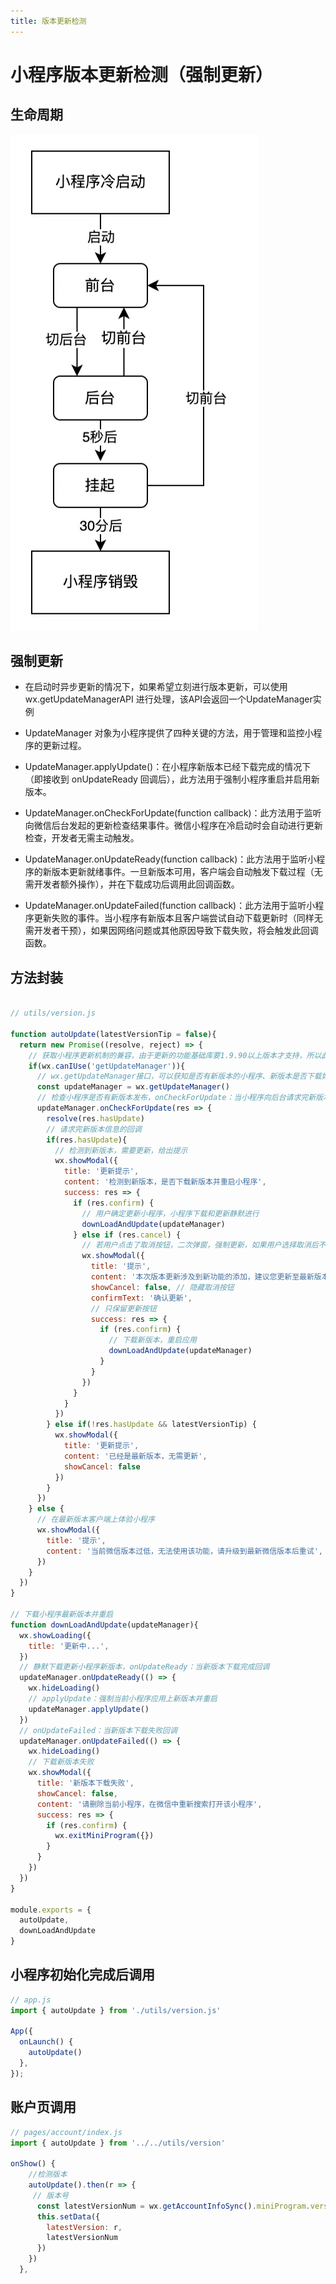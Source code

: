 ```yaml
---
title: 版本更新检测
---
```


# 小程序版本更新检测（强制更新）

## 生命周期

![](/小程序/强制更新生命周期.png)

## 强制更新

- 在启动时异步更新的情况下，如果希望立刻进行版本更新，可以使用 wx.getUpdateManagerAPI 进行处理，该API会返回一个UpdateManager实例
- UpdateManager 对象为小程序提供了四种关键的方法，用于管理和监控小程序的更新过程。

- UpdateManager.applyUpdate()：在小程序新版本已经下载完成的情况下（即接收到 onUpdateReady 回调后），此方法用于强制小程序重启并启用新版本。

- UpdateManager.onCheckForUpdate(function callback)：此方法用于监听向微信后台发起的更新检查结果事件。微信小程序在冷启动时会自动进行更新检查，开发者无需主动触发。

- UpdateManager.onUpdateReady(function callback)：此方法用于监听小程序的新版本更新就绪事件。一旦新版本可用，客户端会自动触发下载过程（无需开发者额外操作），并在下载成功后调用此回调函数。

- UpdateManager.onUpdateFailed(function callback)：此方法用于监听小程序更新失败的事件。当小程序有新版本且客户端尝试自动下载更新时（同样无需开发者干预），如果因网络问题或其他原因导致下载失败，将会触发此回调函数。


## 方法封装
```js

// utils/version.js

function autoUpdate(latestVersionTip = false){
  return new Promise((resolve, reject) => {
    // 获取小程序更新机制的兼容，由于更新的功能基础库要1.9.90以上版本才支持，所以此处要做低版本的兼容处理
    if(wx.canIUse('getUpdateManager')){
      // wx.getUpdateManager接口，可以获知是否有新版本的小程序、新版本是否下载好以及应用新版本的能力，会返回一个UpdateManager实例
      const updateManager = wx.getUpdateManager()
      // 检查小程序是否有新版本发布，onCheckForUpdate：当小程序向后台请求完新版本信息，会通知这个版本告知检查结果
      updateManager.onCheckForUpdate(res => {
        resolve(res.hasUpdate)
        // 请求完新版本信息的回调
        if(res.hasUpdate){
          // 检测到新版本，需要更新，给出提示
          wx.showModal({
            title: '更新提示',
            content: '检测到新版本，是否下载新版本并重启小程序',
            success: res => {
              if (res.confirm) {
                // 用户确定更新小程序，小程序下载和更新静默进行
                downLoadAndUpdate(updateManager)
              } else if (res.cancel) {
                // 若用户点击了取消按钮，二次弹窗，强制更新，如果用户选择取消后不需要进行任何操作，则以下内容可忽略
                wx.showModal({
                  title: '提示',
                  content: '本次版本更新涉及到新功能的添加，建议您更新至最新版本',
                  showCancel: false, // 隐藏取消按钮
                  confirmText: '确认更新',
                  // 只保留更新按钮
                  success: res => {
                    if (res.confirm) {
                      // 下载新版本，重启应用
                      downLoadAndUpdate(updateManager)
                    }
                  }
                })
              }
            }
          })
        } else if(!res.hasUpdate && latestVersionTip) {
          wx.showModal({
            title: '更新提示',
            content: '已经是最新版本，无需更新',
            showCancel: false
          })
        }
      })
    } else {
      // 在最新版本客户端上体验小程序
      wx.showModal({
        title: '提示',
        content: '当前微信版本过低，无法使用该功能，请升级到最新微信版本后重试',
      })
    }
  })
}

// 下载小程序最新版本并重启
function downLoadAndUpdate(updateManager){
  wx.showLoading({
    title: '更新中...',
  })
  // 静默下载更新小程序新版本，onUpdateReady：当新版本下载完成回调
  updateManager.onUpdateReady(() => {
    wx.hideLoading()
    // applyUpdate：强制当前小程序应用上新版本并重启
    updateManager.applyUpdate()
  })
  // onUpdateFailed：当新版本下载失败回调
  updateManager.onUpdateFailed(() => {
    wx.hideLoading()
    // 下载新版本失败
    wx.showModal({
      title: '新版本下载失败',
      showCancel: false,
      content: '请删除当前小程序，在微信中重新搜索打开该小程序',
      success: res => {
        if (res.confirm) {
          wx.exitMiniProgram({})
        }
      }
    })
  })
}

module.exports = {
  autoUpdate,
  downLoadAndUpdate
}
```

## 小程序初始化完成后调用

```js
// app.js
import { autoUpdate } from './utils/version.js'

App({
  onLaunch() {
    autoUpdate()
  },
});
```

## 账户页调用

```js
// pages/account/index.js
import { autoUpdate } from '../../utils/version'

onShow() {
    //检测版本
    autoUpdate().then(r => {
     // 版本号
      const latestVersionNum = wx.getAccountInfoSync().miniProgram.version;
      this.setData({
        latestVersion: r,
        latestVersionNum
      })
    })
  },
```